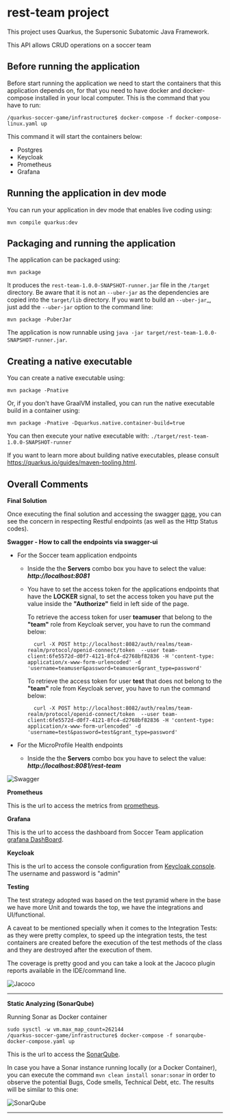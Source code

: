 # rest-team project

This project uses Quarkus, the Supersonic Subatomic Java Framework.

This API allows CRUD operations on a soccer team

## Before running the application

Before start running the application we need to start the containers
that this application depends on, for that you need to have docker and
docker-compose installed in your local computer. This is the command
that you have to run:

```shell script
/quarkus-soccer-game/infrastructure$ docker-compose -f docker-compose-linux.yaml up
```

This command it will start the containers below:
-  Postgres
-  Keycloak
-  Prometheus
-  Grafana

## Running the application in dev mode

You can run your application in dev mode that enables live coding using:

```shell script
mvn compile quarkus:dev
```

## Packaging and running the application

The application can be packaged using:

```shell script
mvn package
```

It produces the `rest-team-1.0.0-SNAPSHOT-runner.jar` file in the
`/target` directory. Be aware that it is not an `--uber-jar` as the
dependencies are copied into the `target/lib` directory. If you want to
build an `--uber-jar`_, just add the `--uber-jar` option to the command
line:

```shell script
mvn package -PuberJar
```

The application is now runnable using `java -jar
target/rest-team-1.0.0-SNAPSHOT-runner.jar`.

## Creating a native executable

You can create a native executable using:

```shell script
mvn package -Pnative
```

Or, if you don't have GraalVM installed, you can run the native
executable build in a container using:

```shell script
mvn package -Pnative -Dquarkus.native.container-build=true
```

You can then execute your native executable with:
`./target/rest-team-1.0.0-SNAPSHOT-runner`

If you want to learn more about building native executables, please
consult https://quarkus.io/guides/maven-tooling.html.

## Overall Comments

**Final Solution**

Once executing the final solution and accessing the swagger
[page](http://localhost:8081/rest-team/swagger-ui/), you can see the
concern in respecting Restful endpoints (as well as the Http Status
codes).

**Swagger - How to call the endpoints via swagger-ui**

- For the Soccer team application endpoints
    - Inside the the **Servers** combo box you have to select the value: ***http://localhost:8081***
    - You have to set the access token for the applications endpoints that have the **LOCKER** signal, to set the access token you have put the value inside the **"Authorize"** field in left side of the page.

      To retrieve the access token for user **teamuser** that belong to the **"team"** role from Keycloak server, you have to run the command below:
        ```shell script
          curl -X POST http://localhost:8082/auth/realms/team-realm/protocol/openid-connect/token  --user team-client:6fe5572d-d0f7-4121-8fc4-d2768bf82836 -H 'content-type: application/x-www-form-urlencoded' -d 'username=teamuser&password=teamuser&grant_type=password'
        ```
      To retrieve the access token for user **test** that does not belong to the **"team"** role from Keycloak server, you have to run the command below:
        ```shell script
          curl -X POST http://localhost:8082/auth/realms/team-realm/protocol/openid-connect/token  --user team-client:6fe5572d-d0f7-4121-8fc4-d2768bf82836 -H 'content-type: application/x-www-form-urlencoded' -d 'username=test&password=test&grant_type=password'
        ```

- For the MicroProfile Health endpoints
  - Inside the the **Servers** combo box you have to select the value: ***http://localhost:8081/rest-team***

 ![Swagger](https://i.ibb.co/1MfXfk0/swagger-ui.png "Swagger Endpoints")

**Prometheus**

This is the url to access the metrics from [prometheus](http://localhost:9090/graph).

**Grafana**

This is the url to access the dashboard from Soccer Team application [grafana DashBoard](http://localhost:3000).

**Keycloak**

This is the url to access the console configuration from [Keycloak console](http://localhost:8082/auth/).
The username and password is "admin"

**Testing**

The test strategy adopted was based on the test pyramid where in the base
we have more Unit and towards the top, we have the integrations and
UI/functional.

A caveat to be mentioned specially when it comes to the Integration
Tests: as they were pretty complex, to speed up the integration tests,
the test containers are created before the execution of the test methods of the class and they are
destroyed after the execution of them.

The coverage is pretty good and you can take a look at the Jacoco plugin
reports available in the IDE/command line.

![Jacoco](https://i.ibb.co/tKLpft3/jacoco.png
"Jacoco Execution")

---

**Static Analyzing (SonarQube)**

Running Sonar as Docker container
```shell script
sudo sysctl -w vm.max_map_count=262144
/quarkus-soccer-game/infrastructure$ docker-compose -f sonarqube-docker-compose.yaml up
```
This is the url to access the [SonarQube](http://localhost:9000/projects?sort=-analysis_date).


In case you have a Sonar instance running locally (or a Docker
Container), you can execute the command `mvn clean install
sonar:sonar` in order to observe the potential Bugs, Code smells,
Technical Debt, etc. The results will be similar to this one:

![SonarQube](https://i.ibb.co/mzz8SrJ/sonar.png
"Sonar Execution")

---




